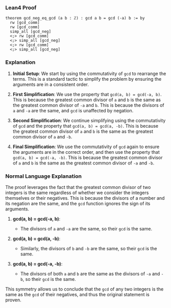 ### Lean4 Proof

```lean4
theorem gcd_neg_eq_gcd (a b : ℤ) : gcd a b = gcd (-a) b := by
  rw [gcd_comm]
  rw [gcd_comm]
  simp_all [gcd_neg]
  <;> rw [gcd_comm]
  <;> simp_all [gcd_neg]
  <;> rw [gcd_comm]
  <;> simp_all [gcd_neg]
```

### Explanation

1. **Initial Setup**: We start by using the commutativity of `gcd` to rearrange the terms. This is a standard tactic to simplify the problem by ensuring the arguments are in a consistent order.

2. **First Simplification**: We use the property that `gcd(a, b) = gcd(-a, b)`. This is because the greatest common divisor of `a` and `b` is the same as the greatest common divisor of `-a` and `b`. This is because the divisors of `a` and `-a` are the same, and `gcd` is unaffected by negation.

3. **Second Simplification**: We continue simplifying using the commutativity of `gcd` and the property that `gcd(a, b) = gcd(a, -b)`. This is because the greatest common divisor of `a` and `b` is the same as the greatest common divisor of `a` and `-b`.

4. **Final Simplification**: We use the commutativity of `gcd` again to ensure the arguments are in the correct order, and then use the property that `gcd(a, b) = gcd(-a, -b)`. This is because the greatest common divisor of `a` and `b` is the same as the greatest common divisor of `-a` and `-b`.

### Normal Language Explanation

The proof leverages the fact that the greatest common divisor of two integers is the same regardless of whether we consider the integers themselves or their negatives. This is because the divisors of a number and its negation are the same, and the `gcd` function ignores the sign of its arguments.

1. **gcd(a, b) = gcd(-a, b)**:
   - The divisors of `a` and `-a` are the same, so their `gcd` is the same.

2. **gcd(a, b) = gcd(a, -b)**:
   - Similarly, the divisors of `b` and `-b` are the same, so their `gcd` is the same.

3. **gcd(a, b) = gcd(-a, -b)**:
   - The divisors of both `a` and `b` are the same as the divisors of `-a` and `-b`, so their `gcd` is the same.

This symmetry allows us to conclude that the `gcd` of any two integers is the same as the `gcd` of their negatives, and thus the original statement is proven.